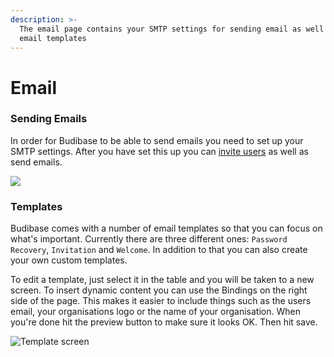 ```yaml
---
description: >-
  The email page contains your SMTP settings for sending email as well as your
  email templates
---
```


# Email

### Sending Emails

In order for Budibase to be able to send emails you need to set up your SMTP settings. After you have set this up you can [invite users](user-management.md#adding-users) as well as send emails.

![](../../.gitbook/assets/smtp.png)

### Templates

Budibase comes with a number of email templates so that you can focus on what's important. Currently there are three different ones: `Password Recovery`, `Invitation` and `Welcome`. In addition to that you can also create your own custom templates.

To edit a template, just select it in the table and you will be taken to a new screen. To insert dynamic content you can use the Bindings on the right side of the page. This makes it easier to include things such as the users email, your organisations logo or the name of your organisation. When you're done hit the preview button to make sure it looks OK. Then hit save.

![Template screen](../../.gitbook/assets/templates.png)





